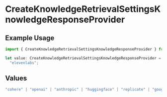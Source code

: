 # CreateKnowledgeRetrievalSettingsKnowledgeResponseProvider

## Example Usage

```typescript
import { CreateKnowledgeRetrievalSettingsKnowledgeResponseProvider } from "@orq-ai/node/models/operations";

let value: CreateKnowledgeRetrievalSettingsKnowledgeResponseProvider =
  "elevenlabs";
```

## Values

```typescript
"cohere" | "openai" | "anthropic" | "huggingface" | "replicate" | "google" | "google-ai" | "azure" | "aws" | "anyscale" | "perplexity" | "groq" | "fal" | "leonardoai" | "nvidia" | "jina" | "togetherai" | "elevenlabs"
```